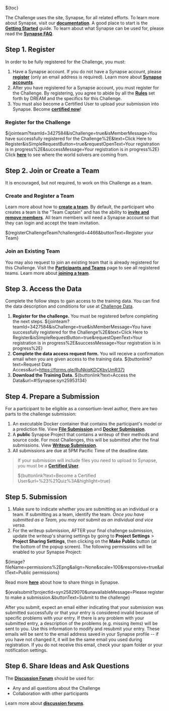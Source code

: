 <!-- markdownlint-disable-next-line first-line-h1 -->
${toc}

The Challenge uses the site, Synapse, for all related efforts. To learn more about Synapse, visit our [**documentation**](https://docs.synapse.org/).  A good place to start is the [**Getting Started**](https://docs.synapse.org/articles/getting_started.html) guide. To learn about what Synapse can be used for, please read the [**Synapse FAQ**](https://docs.synapse.org/articles/faq.html).


## **Step 1. Register**

In order to be fully registered for the Challenge, you must:

1. Have a Synapse account. If you do not have a Synapse account, please [**register**](https://www.synapse.org/register) (only an email address is required).  Learn more about [**Synapse accounts**](https://docs.synapse.org/articles/accounts_certified_users_and_profile_validation.html).
1. After you have registered for a Synapse account, you must register for the Challenge.  By registering, you agree to abide by all the [**Rules**](#!Synapse:syn25829070/wiki/611097) set forth by DREAM and the specifics for this Challenge.
1. You must also become a Certified User to upload your submission into Synapse.  Become [**certified now**](https://www.synapse.org/#!Quiz:Certification)!


### Register for the Challenge

${jointeam?teamId=3427584&isChallenge=true&isMemberMessage=You have successfully registered for the Challenge%2E&text=Click Here to Register&isSimpleRequestButton=true&requestOpenText=Your registration is in progress%2E&successMessage=Your registration is in progress%2E}
Click [**here**](https://www.synapse.org/#!Map:3427584) to see where the world solvers are coming from.

## **Step 2. Join or Create a Team**

It is encouraged, but not required, to work on this Challenge as a team.

### Create and Register a Team

Learn more about how to [**create a team**](https://docs.synapse.org/articles/teams.html#creating-a-team). By default, the participant who creates a team is the "Team Captain" and has the ability to [**invite and remove members**](https://docs.synapse.org/articles/teams.html#invite-or-remove-users). All team members will need a Synapse account so that they can login and accept the team invitation.

${registerChallengeTeam?challengeId=4466&buttonText=Register your Team}

### Join an Existing Team

You may also request to join an existing team that is already registered for this Challenge. Visit the [**Participants and Teams**](#!Synapse:syn25829070/wiki/611100) page to see all registered teams.  Learn more about [**joining a team**](https://docs.synapse.org/articles/teams.html#join-a-team).

## **Step 3. Access the Data**

Complete the follow steps to gain access to the training data. You can find the data description and conditions for use at [Challenge Data](#!Synapse:syn25829067/wiki/610865).

1. **Register for the challenge.** You must be registered before completing the next steps.
    ${jointeam?teamId=3427584&isChallenge=true&isMemberMessage=You have successfully registered for the Challenge%2E&text=Click Here to Register&isSimpleRequestButton=true&requestOpenText=Your registration is in progress%2E&successMessage=Your registration is in progress%2E}
2. **Complete the data access request form.** You will receive a confirmation email when you are given access to the training data.
    <!-- markdownlint-disable-next-line no-bare-urls -->
    ${buttonlink?text=Request Data Access&url=https://forms.gle/RuNkiqKDCKbvUmR37}
3. **Download the Training Data.**
    ${buttonlink?text=Access the Data&url=#!Synapse:syn25953134}

## **Step 4. Prepare a Submission**

For a participant to be eligible as a consortium-level author, there are two parts to the challenge submission:

1.  An executable Docker container that contains the participant's model or a prediction file.   View [**File Submission**](#!Synapse:syn25829070/wiki/611104) and [**Docker Submission**](#!Synapse:syn25829070/wiki/611103).
1.  A **public** Synapse Project that contains a writeup of their methods and source code.  For most Challenges, this will be submitted after the final submissions. View [**Writeup Submission**](#!Synapse:syn25829070/wiki/611105).
1.  All submissions are due at 5PM Pacific Time of the deadline date.

> If your submission will include files you need to upload to Synapse, you must be a [**Certified User**](https://docs.synapse.org/articles/accounts_certified_users_and_profile_validation.html#certified-users).
>
> ${buttonlink?text=Become a Certified User&url=%23%21Quiz%3A&highlight=true}

## **Step 5. Submission**

1. Make sure to indicate whether you are submitting as an individual or a team. If submitting as a team, identify the team. _Once you have submitted as a Team, you may not submit as an individual and vice versa._
1. For the writeup submission, AFTER your final challenge submission, update the writeup's sharing settings by going to **Project Settings** > **Project Sharing Settings**, then clicking on the **Make Public** button (at the bottom of the popup screen). The following permissions will be enabled to your Synapse Project:

${image?fileName=permissions%2Epng&align=None&scale=100&responsive=true&altText=Public permissions}

Read more [**here**](https://docs.synapse.org/articles/access_controls.html#how-to-share-projects) about how to share things in Synapse.

${evalsubmit?projectId=syn25829070&unavailableMessage=Please register to make a submission.&buttonText=Submit to the challenge}

After you submit, expect an email either indicating that your submission was submitted successfully or that your entry is considered invalid because of specific problems with your entry. If there is any problem with your submitted entry, a description of the problems (e.g. missing items) will be sent to you. Use this information to modify and resubmit your entry. These emails will be sent to the email address saved in your Synapse profile -- if you have not changed it, it will be the same email you used during registration. If you do not receive this email, check your spam folder or your notification settings.


## **Step 6. Share Ideas and Ask Questions**

The [**Discussion Forum**](#!Synapse:syn25829070/discussion/default) should be used for:

- Any and all questions about the Challenge
- Collaboration with other participants

Learn more about [**discussion forums**](https://docs.synapse.org/articles/discussion.html).
